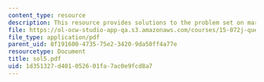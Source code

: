 ```yaml
---
content_type: resource
description: This resource provides solutions to the problem set on markov process.
file: https://ol-ocw-studio-app-qa.s3.amazonaws.com/courses/15-072j-queues-theory-and-applications-spring-2006/1d351327d401052601fa7ac0e9fcd8a7_sol5.pdf
file_type: application/pdf
parent_uid: 8f191600-4735-75e2-3420-9da50ff4a77e
resourcetype: Document
title: sol5.pdf
uid: 1d351327-d401-0526-01fa-7ac0e9fcd8a7
---
```

